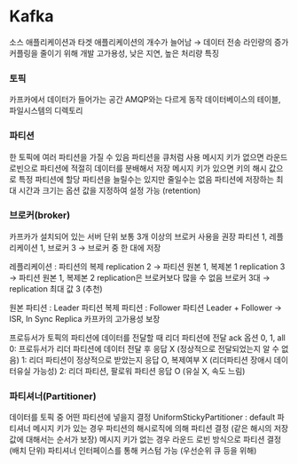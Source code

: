 # Kafka
소스 애플리케이션과 타겟 애플리케이션의 개수가 늘어남 → 데이터 전송 라인량의 증가
커플링을 줄이기 위해 개발
고가용성, 낮은 지연, 높은 처리량 특징

### 토픽
카프카에서 데이터가 들어가는 공간
AMQP와는 다르게 동작
데이터베이스의 테이블, 파일시스템의 디렉토리

### 파티션
한 토픽에 여러 파티션을 가질 수 있음
파티션을 큐처럼 사용
메시지 키가 없으면 라운드로빈으로 파티션에 적절히 데이터를 분배해서 저장
메시지 키가 있으면 키의 해시 값으로 특정 파티션에 할당
파티션을 늘릴수는 있지만 줄일수는 없음
파티션에 저장하는 최대 시간과 크기는 옵션 값을 지정하여 설정 가능 (retention)

### 브로커(broker)
카프카가 설치되어 있는 서버 단위
보통 3개 이상의 브로커 사용을 권장
파티션 1, 레플리케이션 1, 브로커 3 → 브로커 중 한 대에 저장

레플리케이션 : 파티션의 복제
replication 2 → 파티션 원본 1, 복제본 1
replication 3 → 파티션 원본 1, 복제본 2
replication은 브로커보다 많을 수 없음
브로커 3대 → replication 최대 값 3 (추천)

원본 파티션 : Leader 파티션
복제 파티션 : Follower 파티션
Leader + Follower → ISR, In Sync Replica
카프카의 고가용성 보장

프로듀서가 토픽의 파티션에 데이터를 전달할 때 리더 파티션에 전달
ack 옵션 0, 1, all
0: 프로듀서가 리더 파티션에 데이터 전달 후 응답 X (정상적으로 전달되었는지 알 수 없음)
1: 리더 파티션이 정상적으로 받았는지 응답 O, 복제여부 X (리더파티션 장애시 데이터유실 가능성)
2: 리더 파티션, 팔로워 파티션 응답 O (유실 X, 속도 느림)

### 파티셔너(Partitioner)
데이터를 토픽 중 어떤 파티션에 넣을지 결정
UniformStickyPartitioner : default 파티셔너
메시지 키가 있는 경우 파티션의 해시로직에 의해 파티션 결정 (같은 해시의 저장 값에 대해서는 순서가 보장)
메시지 키가 없는 경우 라운드 로빈 방식으로 파티션 결정 (배치 단위)
파티셔너 인터페이스를 통해 커스텀 가능 (우선순위 큐 등을 위해)
